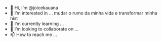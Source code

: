 - 👋 Hi, I’m @joicekauana
- 👀 I’m interested in ... mudar o rumo da minha vida e transformar minha hist
- 🌱 I’m currently learning ...
- 💞️ I’m looking to collaborate on ...
- 📫 How to reach me ...

<!---
joicekauana/joicekauana is a ✨ special ✨ repository because its `README.md` (this file) appears on your GitHub profile.
You can click the Preview link to take a look at your changes.
--->
